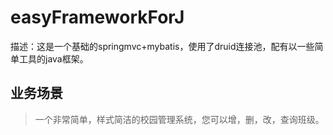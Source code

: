 # easyFrameworkForJ
描述：这是一个基础的springmvc+mybatis，使用了druid连接池，配有以一些简单工具的java框架。
## 业务场景
> 一个非常简单，样式简洁的校园管理系统，您可以增，删，改，查询班级。